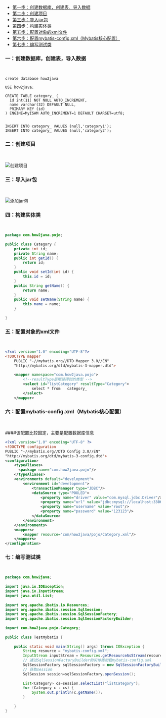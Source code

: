 
* [第一步：创建数据库，创建表，导入数据](#1)<br>
* [第二步：创建项目](#2)<br>
* [第三步：导入jar包](#3)<br>
* [第四步：构建实体类](#4)<br>
* [第五步：配置对象的xml文件](#5)<br>
* [第六步：配置mybatis-config.xml（Mybatis核心配置）](#6)<br>
* [第七步：编写测试类](#7)<br>



<h3 id="1">一：创建数据库，创建表，导入数据</h3><br>

```mysql
create database how2java

USE how2java;
 
CREATE TABLE category_ (
  id int(11) NOT NULL AUTO_INCREMENT,
  name varchar(32) DEFAULT NULL,
  PRIMARY KEY (id)
) ENGINE=MyISAM AUTO_INCREMENT=1 DEFAULT CHARSET=utf8;


INSERT INTO category_ VALUES (null,'category1');
INSERT INTO category_ VALUES (null,'category2');
```

<h3 id="2">二：创建项目</h3><br>

![创建项目](https://stepimagewm.how2j.cn/4199.png)

<h3 id="3">三：导入jar包</h3><br>

![添加jar包](https://stepimagewm.how2j.cn/4200.png)

<h3 id="4">四：构建实体类</h3><br>

```java
package com.how2java.pojo;
 
public class Category {
    private int id;
    private String name;
    public int getId() {
        return id;
    }
    public void setId(int id) {
        this.id = id;
    }
    public String getName() {
        return name;
    }
    public void setName(String name) {
        this.name = name;
    }
     
}
```
<h3 id="5">五：配置对象的xml文件</h3><br>

```xml
<?xml version="1.0" encoding="UTF-8"?>
<!DOCTYPE mapper
    PUBLIC "-//mybatis.org//DTD Mapper 3.0//EN"
    "http://mybatis.org/dtd/mybatis-3-mapper.dtd">
 
    <mapper namespace="com.how2java.pojo">
        <!--resultType是期望得到的类型 -->
        <select id="listCategory" resultType="Category">
            select * from   category_     
        </select>
    </mapper>
```

<h3 id="6">六：配置mybatis-config.xml（Mybatis核心配置）</h3><br>

####该配置比较固定，主要是配置数据库信息
```xml
<?xml version="1.0" encoding="UTF-8" ?>
<!DOCTYPE configuration
PUBLIC "-//mybatis.org//DTD Config 3.0//EN"
"http://mybatis.org/dtd/mybatis-3-config.dtd">
<configuration>
    <typeAliases>
      <package name="com.how2java.pojo"/>
    </typeAliases>
    <environments default="development">
        <environment id="development">
            <transactionManager type="JDBC"/>
            <dataSource type="POOLED">
                <property name="driver" value="com.mysql.jdbc.Driver"/>
                <property name="url" value="jdbc:mysql://localhost:3306/how2java?characterEncoding=UTF-8"/>
                <property name="username" value="root"/>
                <property name="password" value="123123"/>
            </dataSource>
        </environment>
    </environments>
    <mappers>
        <mapper resource="com/how2java/pojo/Category.xml"/>
    </mappers>
</configuration>
```
<h3 id="7">七：编写测试类</h3><br>

```java
package com.how2java;
 
import java.io.IOException;
import java.io.InputStream;
import java.util.List;
 
import org.apache.ibatis.io.Resources;
import org.apache.ibatis.session.SqlSession;
import org.apache.ibatis.session.SqlSessionFactory;
import org.apache.ibatis.session.SqlSessionFactoryBuilder;
 
import com.how2java.pojo.Category;
 
public class TestMybatis {
 
    public static void main(String[] args) throws IOException {
        String resource = "mybatis-config.xml";
        InputStream inputStream = Resources.getResourceAsStream(resource);
        // 通过SqlSessionFactoryBuilder的实体类加载mybatis-config.xml
        SqlSessionFactory sqlSessionFactory = new SqlSessionFactoryBuilder().build(inputStream);
        // 获取session
        SqlSession session=sqlSessionFactory.openSession();
         
        List<Category> cs=session.selectList("listCategory");
        for (Category c : cs) {
            System.out.println(c.getName());
        }
         
    }
}
```

